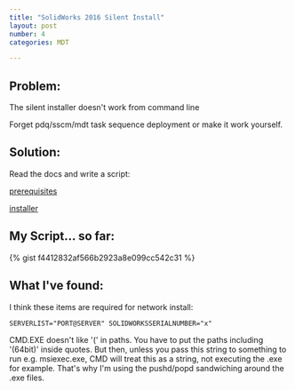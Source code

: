 ```yaml
---
title: "SolidWorks 2016 Silent Install"
layout: post
number: 4
categories: MDT

---
```


## Problem:

The silent installer doesn't work from command line

Forget pdq/sscm/mdt task sequence deployment or make it work yourself.

## Solution:
Read the docs and write a script:

[prerequisites](http://help.solidworks.com/2016/english/Installation/install_guide/c_prep_clients_admin_images.htm?id=7af121fe82ee461f874a77a5612dd53f#Pg0&ProductType=&ProductName=)

[installer](http://help.solidworks.com/2016/english/Installation/install_guide/c_installing_from_admin_image_command_line.htm?id=2f540a0df27f4c5fbb4adde8a7c9feee#Pg0&ProductType=&ProductName=)

## My Script... so far:

{% gist f4412832af566b2923a8e099cc542c31 %}

## What I've found:
I think these items are required for network install:

    SERVERLIST="PORT@SERVER" SOLIDWORKSSERIALNUMBER="x"

CMD.EXE doesn't like '(' in paths.  You have to put the paths including '(64bit)' inside quotes.  But then, unless you pass this string to something to run e.g. msiexec.exe, CMD will treat this as a string, not executing the .exe for example.  That's why I'm using the pushd/popd sandwiching around the .exe files.
